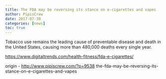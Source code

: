 ```yaml
---
title: The FDA may be reversing its stance on e-cigarettes and vapes
author: PipisCrew
date: 2017-07-30
categories: [news]
toc: true
---
```


Tobacco use remains the leading cause of preventable disease and death in the United States, causing more than 480,000 deaths every single year.

https://www.digitaltrends.com/health-fitness/fda-e-cigarettes/

origin - http://www.pipiscrew.com/?p=9538 the-fda-may-be-reversing-its-stance-on-e-cigarettes-and-vapes